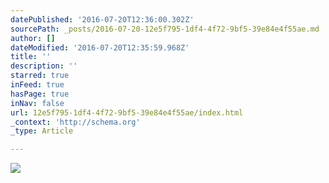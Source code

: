 ```yaml
---
datePublished: '2016-07-20T12:36:00.302Z'
sourcePath: _posts/2016-07-20-12e5f795-1df4-4f72-9bf5-39e84e4f55ae.md
author: []
dateModified: '2016-07-20T12:35:59.968Z'
title: ''
description: ''
starred: true
inFeed: true
hasPage: true
inNav: false
url: 12e5f795-1df4-4f72-9bf5-39e84e4f55ae/index.html
_context: 'http://schema.org'
_type: Article

---
```

![](https://the-grid-user-content.s3-us-west-2.amazonaws.com/a03bfdb0-56c9-49ca-8139-7fd1779f09c2.jpg)